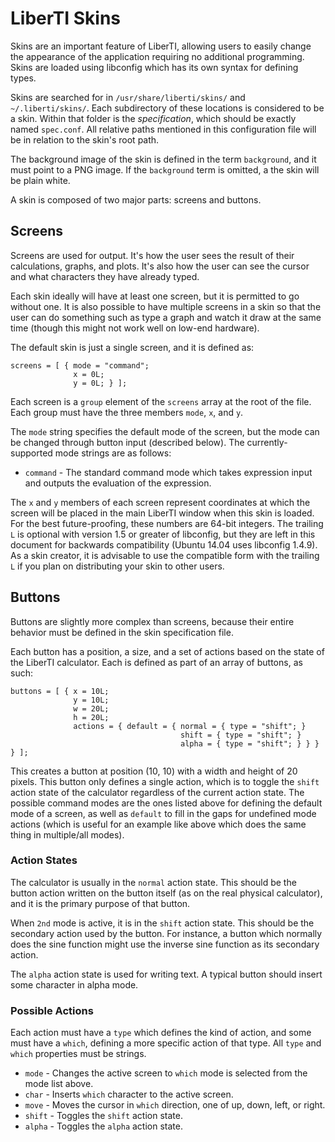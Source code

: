 LiberTI Skins
=============

Skins are an important feature of LiberTI, allowing users to easily change the
appearance of the application requiring no additional programming. Skins are
loaded using libconfig which has its own syntax for defining types.

Skins are searched for in `/usr/share/liberti/skins/` and
`~/.liberti/skins/`. Each subdirectory of these locations is considered to be a
skin. Within that folder is the *specification*, which should be exactly named
`spec.conf`. All relative paths mentioned in this configuration file will be in
relation to the skin's root path.

The background image of the skin is defined in the term `background`, and it
must point to a PNG image. If the `background` term is omitted, a the skin will
be plain white.

A skin is composed of two major parts: screens and buttons.

Screens
-------

Screens are used for output. It's how the user sees the result of their
calculations, graphs, and plots. It's also how the user can see the cursor and
what characters they have already typed.

Each skin ideally will have at least one screen, but it is permitted to go
without one. It is also possible to have multiple screens in a skin so that the
user can do something such as type a graph and watch it draw at the same time
(though this might not work well on low-end hardware).

The default skin is just a single screen, and it is defined as:

```
screens = [ { mode = "command";
              x = 0L;
              y = 0L; } ];
```

Each screen is a `group` element of the `screens` array at the root of the
file. Each group must have the three members `mode`, `x`, and `y`.

The `mode` string specifies the default mode of the screen, but the mode can be
changed through button input (described below). The currently-supported mode
strings are as follows:

- `command` - The standard command mode which takes expression input and
outputs the evaluation of the expression.

The `x` and `y` members of each screen represent coordinates at which the
screen will be placed in the main LiberTI window when this skin is loaded. For
the best future-proofing, these numbers are 64-bit integers. The trailing `L`
is optional with version 1.5 or greater of libconfig, but they are left in this
document for backwards compatibility (Ubuntu 14.04 uses libconfig 1.4.9). As a
skin creator, it is advisable to use the compatible form with the trailing `L`
if you plan on distributing your skin to other users.

Buttons
-------

Buttons are slightly more complex than screens, because their entire behavior
must be defined in the skin specification file.

Each button has a position, a size, and a set of actions based on the state of
the LiberTI calculator. Each is defined as part of an array of buttons, as
such:

```
buttons = [ { x = 10L;
              y = 10L;
              w = 20L;
              h = 20L;
              actions = { default = { normal = { type = "shift"; }
                                      shift = { type = "shift"; }
                                      alpha = { type = "shift"; } } } } ];
```

This creates a button at position (10, 10) with a width and height of 20
pixels. This button only defines a single action, which is to toggle the
`shift` action state of the calculator regardless of the current action
state. The possible command modes are the ones listed above for defining the
default mode of a screen, as well as `default` to fill in the gaps for
undefined mode actions (which is useful for an example like above which does
the same thing in multiple/all modes).

### Action States

The calculator is usually in the `normal` action state. This should be the
button action written on the button itself (as on the real physical
calculator), and it is the primary purpose of that button.

When `2nd` mode is active, it is in the `shift` action state. This should be
the secondary action used by the button. For instance, a button which normally
does the sine function might use the inverse sine function as its secondary
action.

The `alpha` action state is used for writing text. A typical button should
insert some character in alpha mode.

### Possible Actions

Each action must have a `type` which defines the kind of action, and some must
have a `which`, defining a more specific action of that type. All `type` and
`which` properties must be strings.

- `mode` - Changes the active screen to `which` mode is selected from the mode
list above.
- `char` - Inserts `which` character to the active screen.
- `move` - Moves the cursor in `which` direction, one of up, down, left, or
right.
- `shift` - Toggles the `shift` action state.
- `alpha` - Toggles the `alpha` action state.
